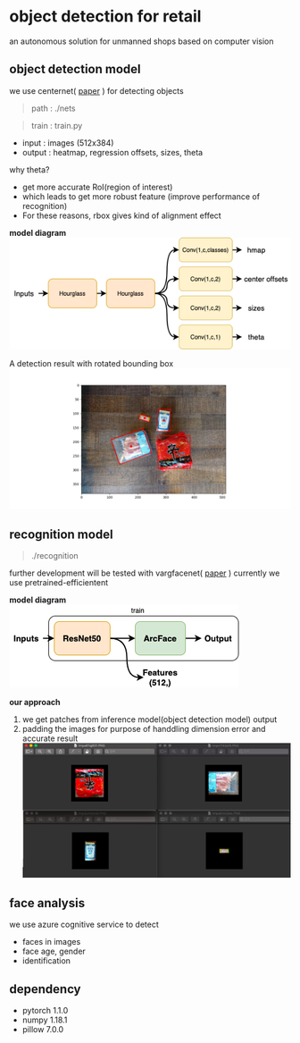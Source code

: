 # object detection for retail
an autonomous solution for unmanned shops based on computer vision

## object detection model
we use centernet( [paper](https://arxiv.org/pdf/1904.08189.pdf)  ) for detecting objects
> path  : ./nets

> train : train.py
* input  : images (512x384)
* output : heatmap, regression offsets, sizes, theta

why theta?
+ get more accurate RoI(region of interest)
+ which leads to get more robust feature (improve performance of recognition)
+ For these reasons, rbox gives kind of alignment effect

**model diagram**
![centernet](https://github.com/SeungyounShin/object_detection_for_retail/blob/master/resource/centernetRot.png?raw=true)

A detection result with rotated bounding box
![test](https://github.com/SeungyounShin/object_detection_for_retail/blob/master/resource/test.png?raw=true)

## recognition model
> ./recognition

further development will be tested with vargfacenet( [paper](https://arxiv.org/abs/1910.04985) )
currently we use pretrained-efficientent

**model diagram**
![arcface](https://github.com/SeungyounShin/object_detection_for_retail/blob/master/resource/arcface_infer.png?raw=true)

**our approach**
1. we get patches from inference model(object detection model) output
2. padding the images for purpose of handdling dimension error and accurate result
![patches](https://github.com/SeungyounShin/object_detection_for_retail/blob/master/resource/patches.png?raw=true)

## face analysis
we use azure cognitive service to detect 
+ faces in images
+ face age, gender
+ identification

## dependency
+ pytorch 1.1.0
+ numpy 1.18.1
+ pillow 7.0.0
